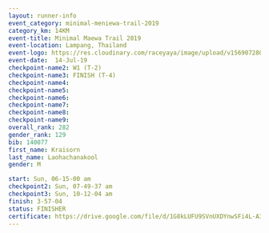 ```yaml
---
layout: runner-info 
event_category: minimal-meniewa-trail-2019 
category_km: 14KM 
event-title: Minimal Maewa Trail 2019 
event-location: Lampang, Thailand 
event-logo: https://res.cloudinary.com/raceyaya/image/upload/v1569072805/logo/minimal-trail_ktnvsp.jpg 
event-date:  14-Jul-19 
checkpoint-name2: W1 (T-2) 
checkpoint-name3: FINISH (T-4) 
checkpoint-name4: 
checkpoint-name5: 
checkpoint-name6: 
checkpoint-name7: 
checkpoint-name8: 
checkpoint-name9: 
overall_rank: 282
gender_rank: 129
bib: 140077
first_name: Kraisorn
last_name: Laohachanakool
gender: M

start: Sun, 06-15-00 am
checkpoint2: Sun, 07-49-37 am
checkpoint3: Sun, 10-12-04 am
finish: 3-57-04
status: FINISHER
certificate: https://drive.google.com/file/d/1G8kLUFU9SVnUXDYnwSFi4L-A3Waw5HG5/view?usp=sharing
---
```

